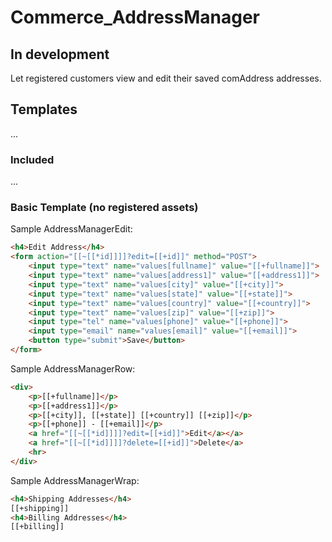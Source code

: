 # Commerce_AddressManager

## In development

Let registered customers view and edit their saved comAddress addresses.

## Templates

...

### Included

...

### Basic Template (no registered assets)

Sample AddressManagerEdit:

```HTML
<h4>Edit Address</h4>
<form action="[[~[[*id]]]]?edit=[[+id]]" method="POST">
    <input type="text" name="values[fullname]" value="[[+fullname]]">
    <input type="text" name="values[address1]" value="[[+address1]]">
    <input type="text" name="values[city]" value="[[+city]]">
    <input type="text" name="values[state]" value="[[+state]]">
    <input type="text" name="values[country]" value="[[+country]]">
    <input type="text" name="values[zip]" value="[[+zip]]">
    <input type="tel" name="values[phone]" value="[[+phone]]">
    <input type="email" name="values[email]" value="[[+email]]">
    <button type="submit">Save</button>
</form>
```

Sample AddressManagerRow:

```HTML
<div>
    <p>[[+fullname]]</p>
    <p>[[+address1]]</p>
    <p>[[+city]], [[+state]] [[+country]] [[+zip]]</p>
    <p>[[+phone]] - [[+email]]</p>
    <a href="[[~[[*id]]]]?edit=[[+id]]">Edit</a></a>
    <a href="[[~[[*id]]]]?delete=[[+id]]">Delete</a>
    <hr>
</div>
```

Sample AddressManagerWrap:

```HTML
<h4>Shipping Addresses</h4>
[[+shipping]]
<h4>Billing Addresses</h4>
[[+billing]]
```